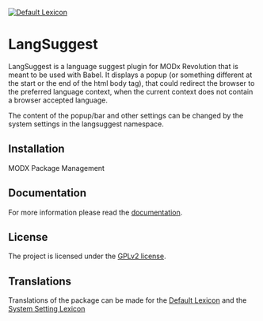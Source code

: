 [![Default Lexicon](https://hosted.weblate.org/widget/modx-extras/langsuggest/standard/svg-badge.svg)](https://hosted.weblate.org/projects/modx-extras/langsuggest/standard/)

# LangSuggest

LangSuggest is a language suggest plugin for MODx Revolution that is meant to be
used with Babel. It displays a popup (or something different at the start or the
end of the html body tag), that could redirect the browser to the preferred
language context, when the current context does not contain a browser accepted
language.

The content of the popup/bar and other settings can be changed by the system
settings in the langsuggest namespace.

## Installation

MODX Package Management

## Documentation

For more information please read the [documentation](https://jako.github.io/LangSuggest/).

## License

The project is licensed under the [GPLv2 license](https://github.com/Jako/LangSuggest/blob/master/core/components/langsuggest/docs/license.md).

## Translations

Translations of the package can be made for the [Default Lexicon](https://hosted.weblate.org/projects/modx-extras/langsuggest/standard/)
and the [System Setting Lexicon](https://hosted.weblate.org/projects/modx-extras/langsuggest/system-settings/)
